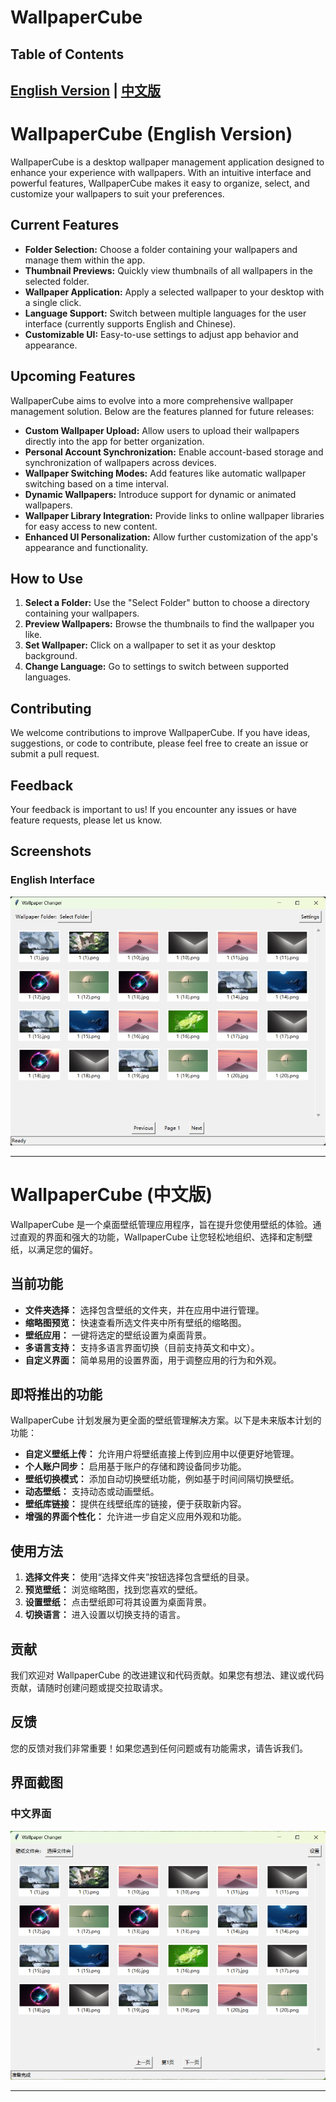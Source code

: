 # WallpaperCube

## Table of Contents
<u>[English Version](#wallpapercube-english-version)</u>  |  <u>[中文版](#wallpapercube-中文版)</u>
---

# WallpaperCube (English Version)

WallpaperCube is a desktop wallpaper management application designed to enhance your experience with wallpapers. With an intuitive interface and powerful features, WallpaperCube makes it easy to organize, select, and customize your wallpapers to suit your preferences.

## Current Features

- **Folder Selection:** Choose a folder containing your wallpapers and manage them within the app.
- **Thumbnail Previews:** Quickly view thumbnails of all wallpapers in the selected folder.
- **Wallpaper Application:** Apply a selected wallpaper to your desktop with a single click.
- **Language Support:** Switch between multiple languages for the user interface (currently supports English and Chinese).
- **Customizable UI:** Easy-to-use settings to adjust app behavior and appearance.

## Upcoming Features

WallpaperCube aims to evolve into a more comprehensive wallpaper management solution. Below are the features planned for future releases:

- **Custom Wallpaper Upload:** Allow users to upload their wallpapers directly into the app for better organization.
- **Personal Account Synchronization:** Enable account-based storage and synchronization of wallpapers across devices.
- **Wallpaper Switching Modes:** Add features like automatic wallpaper switching based on a time interval.
- **Dynamic Wallpapers:** Introduce support for dynamic or animated wallpapers.
- **Wallpaper Library Integration:** Provide links to online wallpaper libraries for easy access to new content.
- **Enhanced UI Personalization:** Allow further customization of the app's appearance and functionality.

## How to Use

1. **Select a Folder:** Use the "Select Folder" button to choose a directory containing your wallpapers.
2. **Preview Wallpapers:** Browse the thumbnails to find the wallpaper you like.
3. **Set Wallpaper:** Click on a wallpaper to set it as your desktop background.
4. **Change Language:** Go to settings to switch between supported languages.

## Contributing
We welcome contributions to improve WallpaperCube. If you have ideas, suggestions, or code to contribute, please feel free to create an issue or submit a pull request.

## Feedback
Your feedback is important to us! If you encounter any issues or have feature requests, please let us know.

## Screenshots

### English Interface
![English Interface](assets/WallPaper-en.jpg)

---

# WallpaperCube (中文版)

WallpaperCube 是一个桌面壁纸管理应用程序，旨在提升您使用壁纸的体验。通过直观的界面和强大的功能，WallpaperCube 让您轻松地组织、选择和定制壁纸，以满足您的偏好。

## 当前功能

- **文件夹选择：** 选择包含壁纸的文件夹，并在应用中进行管理。
- **缩略图预览：** 快速查看所选文件夹中所有壁纸的缩略图。
- **壁纸应用：** 一键将选定的壁纸设置为桌面背景。
- **多语言支持：** 支持多语言界面切换（目前支持英文和中文）。
- **自定义界面：** 简单易用的设置界面，用于调整应用的行为和外观。

## 即将推出的功能

WallpaperCube 计划发展为更全面的壁纸管理解决方案。以下是未来版本计划的功能：

- **自定义壁纸上传：** 允许用户将壁纸直接上传到应用中以便更好地管理。
- **个人账户同步：** 启用基于账户的存储和跨设备同步功能。
- **壁纸切换模式：** 添加自动切换壁纸功能，例如基于时间间隔切换壁纸。
- **动态壁纸：** 支持动态或动画壁纸。
- **壁纸库链接：** 提供在线壁纸库的链接，便于获取新内容。
- **增强的界面个性化：** 允许进一步自定义应用外观和功能。

## 使用方法

1. **选择文件夹：** 使用“选择文件夹”按钮选择包含壁纸的目录。
2. **预览壁纸：** 浏览缩略图，找到您喜欢的壁纸。
3. **设置壁纸：** 点击壁纸即可将其设置为桌面背景。
4. **切换语言：** 进入设置以切换支持的语言。

## 贡献
我们欢迎对 WallpaperCube 的改进建议和代码贡献。如果您有想法、建议或代码贡献，请随时创建问题或提交拉取请求。

## 反馈
您的反馈对我们非常重要！如果您遇到任何问题或有功能需求，请告诉我们。

## 界面截图

### 中文界面
![中文界面](assets/WallPaper-zh.jpg)

---

